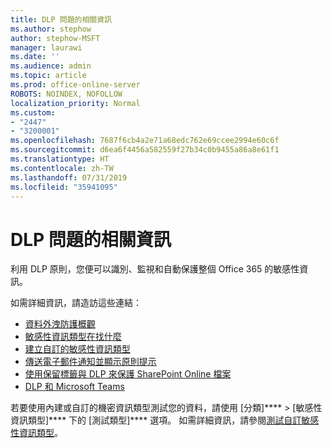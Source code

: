 ```yaml
---
title: DLP 問題的相關資訊
ms.author: stephow
author: stephow-MSFT
manager: laurawi
ms.date: ''
ms.audience: admin
ms.topic: article
ms.prod: office-online-server
ROBOTS: NOINDEX, NOFOLLOW
localization_priority: Normal
ms.custom:
- "2447"
- "3200001"
ms.openlocfilehash: 7687f6cb4a2e71a68edc762e69ccee2994e60c6f
ms.sourcegitcommit: d6ea6f4456a582559f27b34c0b9455a86a8e61f1
ms.translationtype: HT
ms.contentlocale: zh-TW
ms.lasthandoff: 07/31/2019
ms.locfileid: "35941095"
---
```

# <a name="more-info-about-dlp-issues"></a>DLP 問題的相關資訊

利用 DLP 原則，您便可以識別、監視和自動保護整個 Office 365 的敏感性資訊。

如需詳細資訊，請造訪這些連結：

- 
  [資料外洩防護概觀](https://docs.microsoft.com/zh-TW/office365/securitycompliance/data-loss-prevention-policies)
- 
  [敏感性資訊類型在找什麼](https://docs.microsoft.com/zh-TW/office365/securitycompliance/what-the-sensitive-information-types-look-for)
- 
  [建立自訂的敏感性資訊類型](https://docs.microsoft.com/zh-TW/office365/securitycompliance/create-a-custom-sensitive-information-type)
- 
  [傳送電子郵件通知並顯示原則提示](https://docs.microsoft.com/zh-TW/office365/securitycompliance/use-notifications-and-policy-tips)
- 
  [使用保留標籤與 DLP 來保護 SharePoint Online 檔案](https://docs.microsoft.com/zh-TW/office365/securitycompliance/protect-sharepoint-online-files-with-office-365-labels-and-dlp)
- 
  [DLP 和 Microsoft Teams](https://docs.microsoft.com/zh-TW/office365/securitycompliance/dlp-microsoft-teams)

若要使用內建或自訂的機密資訊類型測試您的資料，請使用 [分類]****  >  [敏感性資訊類型]**** 下的 [測試類型]**** 選項。 如需詳細資訊，請參閱[測試自訂敏感性資訊類型](https://docs.microsoft.com/zh-TW/office365/securitycompliance/create-a-custom-sensitive-information-type#test-custom-sensitive-information-types-in-the-security--compliance-center)。